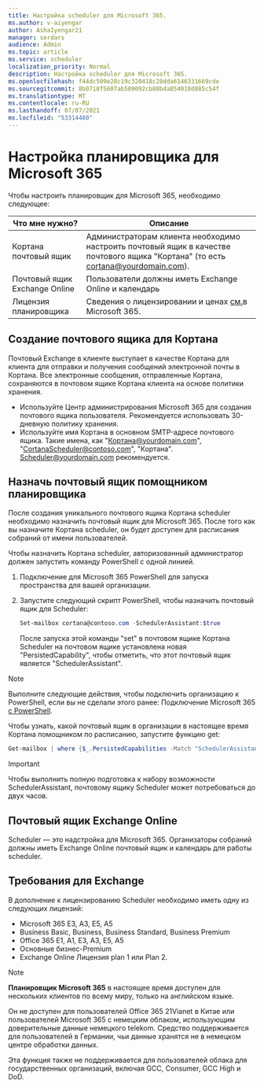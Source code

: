 ```yaml
---
title: Настройка scheduler для Microsoft 365.
ms.author: v-aiyengar
author: AshaIyengar21
manager: serdars
audience: Admin
ms.topic: article
ms.service: scheduler
localization_priority: Normal
description: Настройка scheduler для Microsoft 365.
ms.openlocfilehash: f44dc509e28c19c320418c28dda6146331669cde
ms.sourcegitcommit: 8b0718f5607ab509092cb80bda854010d885c54f
ms.translationtype: MT
ms.contentlocale: ru-RU
ms.lasthandoff: 07/07/2021
ms.locfileid: "53314480"
---
```

# <a name="setting-up-scheduler-for-microsoft-365"></a>Настройка планировщика для Microsoft 365


Чтобы настроить планировщик для Microsoft 365, необходимо следующее:

| Что мне нужно? | Описание |
|-------------------|-------------|
|Кортана почтовый ящик |Администраторам клиента необходимо настроить почтовый ящик в качестве почтового ящика "Кортана" (то есть cortana@yourdomain.com).         |
|Почтовый ящик Exchange Online |Пользователи должны иметь Exchange Online и календарь         |
|Лицензия планировщика |Сведения о лицензировании и ценах [см.](https://www.microsoft.com/en-us/microsoft-365/meeting-scheduler-pricing)в Microsoft 365.        |

## <a name="create-a-mailbox-for-cortana"></a>Создание почтового ящика для Кортана

Почтовый Exchange в клиенте выступает в качестве Кортана для клиента для отправки и получения сообщений электронной почты в Кортана. Все электронные сообщения, отправленные Кортана, сохраняются в почтовом ящике Кортана клиента на основе политики хранения.

- Используйте Центр администрирования Microsoft 365 для создания почтового ящика пользователя. Рекомендуется использовать 30-дневную политику хранения. 
- Используйте имя Кортана в основном SMTP-адресе почтового ящика. Такие имена, как "Кортана@yourdomain.com", "CortanaScheduler@contoso.com", "Кортана". Scheduler@yourdomain.com рекомендуется.

## <a name="designate-the-mailbox-as-the-scheduler-assistant"></a>Назначь почтовый ящик помощником планировщика

После создания уникального почтового ящика Кортана scheduler необходимо назначить почтовый ящик для Microsoft 365. После того как вы назначите Кортана scheduler, он будет доступен для расписания собраний от имени пользователей.

Чтобы назначить Кортана scheduler, авторизованный администратор должен запустить команду PowerShell с одной линией. 

1. Подключение для Microsoft 365 PowerShell для запуска пространства для вашей организации.

2. Запустите следующий скрипт PowerShell, чтобы назначить почтовый ящик для Scheduler:

    ```powershell
    Set-mailbox cortana@contoso.com -SchedulerAssistant:$true
    ```
    
    После запуска этой команды "set" в почтовом ящике Кортана Scheduler на почтовом ящике установлена новая "PersistedCapability", чтобы отметить, что этот почтовый ящик является "SchedulerAssistant".

> [!NOTE]
> Выполните следующие действия, чтобы подключить организацию к PowerShell, если вы не сделали этого ранее: Подключение Microsoft 365 [с PowerShell](../enterprise/connect-to-microsoft-365-powershell.md).

Чтобы узнать, какой почтовый ящик в организации в настоящее время Кортана помощником по расписанию, запустите функцию get:

```powershell
Get-mailbox | where {$_.PersistedCapabilities -Match "SchedulerAssistant"}
```

> [!IMPORTANT]
> Чтобы выполнить полную подготовка к набору возможности SchedulerAssistant, почтовому ящику Scheduler может потребоваться до двух часов.

## <a name="exchange-online-mailbox"></a>Почтовый ящик Exchange Online

Scheduler — это надстройка для Microsoft 365. Организаторы собраний должны иметь Exchange Online почтовый ящик и календарь для работы scheduler.

## <a name="exchange-requirements"></a>Требования для Exchange

В дополнение к лицензированию Scheduler необходимо иметь одну из следующих лицензий:

- Microsoft 365 E3, A3, E5, A5
- Business Basic, Business, Business Standard, Business Premium
- Office 365 E1, A1, E3, A3, E5, A5
- Основные бизнес-Premium
- Exchange Online Лицензия plan 1 или Plan 2. 

> [!Note]
> **Планировщик Microsoft 365** в настоящее время доступен для нескольких клиентов по всему миру, только на английском языке.</br>
>
> Он не доступен для пользователей Office 365 21Vianet в Китае или пользователей Microsoft 365 с немецким облаком, использующим доверительные данные немецкого telekom. Средство поддерживается для пользователей в Германии, чьи данные хранятся не в немецком центре обработки данных.
>
> Эта функция также не поддерживается для пользователей облака для государственных организаций, включая GCC, Consumer, GCC High и DoD.
